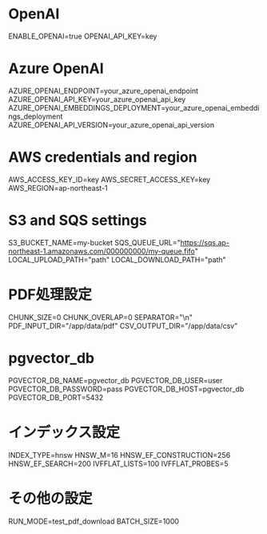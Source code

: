 # OpenAI
ENABLE_OPENAI=true
OPENAI_API_KEY=key

# Azure OpenAI
AZURE_OPENAI_ENDPOINT=your_azure_openai_endpoint
AZURE_OPENAI_API_KEY=your_azure_openai_api_key
AZURE_OPENAI_EMBEDDINGS_DEPLOYMENT=your_azure_openai_embeddings_deployment
AZURE_OPENAI_API_VERSION=your_azure_openai_api_version

# AWS credentials and region
AWS_ACCESS_KEY_ID=key
AWS_SECRET_ACCESS_KEY=key
AWS_REGION=ap-northeast-1

# S3 and SQS settings
S3_BUCKET_NAME=my-bucket
SQS_QUEUE_URL="https://sqs.ap-northeast-1.amazonaws.com/000000000/my-queue.fifo"
LOCAL_UPLOAD_PATH="path"
LOCAL_DOWNLOAD_PATH="path"

# PDF処理設定
CHUNK_SIZE=0
CHUNK_OVERLAP=0
SEPARATOR="\n"
PDF_INPUT_DIR="/app/data/pdf"
CSV_OUTPUT_DIR="/app/data/csv"

# pgvector_db
PGVECTOR_DB_NAME=pgvector_db
PGVECTOR_DB_USER=user
PGVECTOR_DB_PASSWORD=pass
PGVECTOR_DB_HOST=pgvector_db
PGVECTOR_DB_PORT=5432

# インデックス設定
INDEX_TYPE=hnsw
HNSW_M=16
HNSW_EF_CONSTRUCTION=256
HNSW_EF_SEARCH=200
IVFFLAT_LISTS=100
IVFFLAT_PROBES=5

# その他の設定
RUN_MODE=test_pdf_download
BATCH_SIZE=1000
